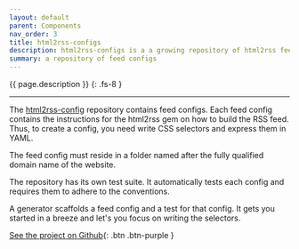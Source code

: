 ```yaml
---
layout: default
parent: Components
nav_order: 3
title: html2rss-configs
description: html2rss-configs is a a growing repository of html2rss feed configs.
summary: a repository of feed configs
---
```


{{ page.description }}
{: .fs-8 }

---

The [html2rss-config](https://github.com/html2rss/html2rss-configs) repository contains feed configs. Each feed config contains the instructions for the html2rss gem on how to build the RSS feed. Thus, to create a config, you need write CSS selectors and express them in YAML.

The feed config must reside in a folder named after the fully qualified domain name of the website.

The repository has its own test suite. It automatically tests each config and requires them to adhere to the conventions.

A generator scaffolds a feed config and a test for that config. It gets you started in a breeze and let's you focus on writing the selectors.

[See the project on Github](https://github.com/html2rss/html2rss-configs){: .btn .btn-purple }
